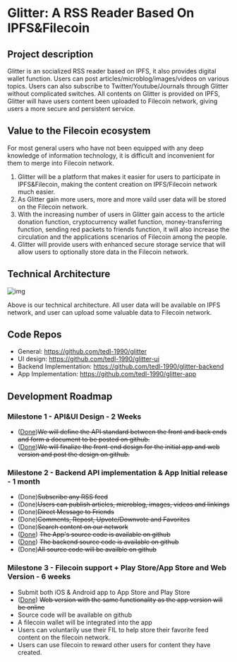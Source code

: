 # Glitter: A RSS Reader Based On IPFS&Filecoin

## Project description
Glitter is an socialized RSS reader based on IPFS, it also provides digital wallet function. Users can post articles/microblog/images/videos on various topics. Users can also subscribe to Twitter/Youtube/Journals through Glitter without complicated switches. All contents on Glitter is provided on IPFS, Glitter will have users content been uploaded to Filecoin network, giving users a more secure and persistent service.

## Value to the Filecoin ecosystem 
For most general users who have not been equipped with any deep knowledge of information technology, it is difficult and inconvenient for them to merge into Filecoin network.
1. Glitter will be a platform that makes it easier for users to participate in IPFS&Filecoin, making the content creation on IPFS/Filecoin network much easier.
2. As Glitter gain more users, more and more vaild user data will be stored on the Filecoin network.
3. With the increasing number of users in Glitter gain access to the article donation function, cryptocurrency wallet function, money-transferring function, sending red packets to friends function, it will also increase the circulation and the applications scenarios of Filecoin among the people.
4. Glitter will provide users with enhanced secure storage service that will allow users to optionally store data in the Filecoin network.

## Technical Architecture
![img](./arch.png) 

Above is our technical architecture. All user data will be available on IPFS network, and user can upload some valuable data to Filecoin network.

## Code Repos

- General: https://github.com/tedl-1990/glitter
- UI design: https://github.com/tedl-1990/glitter-ui
- Backend Implementation: https://github.com/tedl-1990/glitter-backend
- App Implementation: https://github.com/tedl-1990/glitter-app

## Development Roadmap 

### Milestone 1 - API&UI Design - 2 Weeks
- ([Done](https://github.com/tedl-1990/glitter/blob/main/brief_api_description.md))~~We will define the API standard between the front and back ends and form a document to be posted on github.~~
- ([Done](https://github.com/tedl-1990/glitter-ui))~~We will finalize the front-end design for the initial app and web version and post the design on github.~~

### Milestone 2 - Backend API implementation & App Initial release - 1 month
- (Done)~~Subscribe any RSS feed~~
- (Done)~~Users can publish articles, microblog, images, videos and linkings~~
- (Done)~~Direct Message to Friends~~
- (Done)~~Comments, Repost, Upvote/Downvote and Favorites~~
- (Done)~~Search content on our network~~
- ([Done](https://github.com/tedl-1990/glitter-app)) ~~The App's source code is available on github~~
- ([Done](https://github.com/tedl-1990/glitter-backend)) ~~The backend source code is available on github~~
- (Done)~~All source code will be availble on github~~

### Milestone 3 - Filecoin support + Play Store/App Store and Web Version - 6 weeks
- Submit both iOS & Android app to App Store and Play Store
- ([Done](https://reader.glitter.link/)) ~~Web version with the same functionality as the app version will be online~~
- Source code will be available on github
- A filecoin wallet will be integrated into the app
- Users can voluntarily use their FIL to help store their favorite feed content on the filecoin network.
- Users can use filecoin to reward other users for content they have created.
